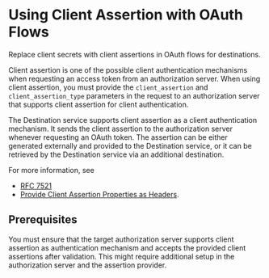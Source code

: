 <!-- loio789acee1faa24e6f8dac6c6ceeed66ec -->

# Using Client Assertion with OAuth Flows

Replace client secrets with client assertions in OAuth flows for destinations.

Client assertion is one of the possible client authentication mechanisms when requesting an access token from an authorization server. When using client assertion, you must provide the `client_assertion` and `client_assertion_type` parameters in the request to an authorization server that supports client assertion for client authentication.

The Destination service supports client assertion as а client authentication mechanism. It sends the client assertion to the authorization server whenever requesting an OAuth token. The assertion can be either generated externally and provided to the Destination service, or it can be retrieved by the Destination service via an additional destination.

For more information, see

-   [RFC 7521](https://www.rfc-editor.org/rfc/rfc7521)
-   [Provide Client Assertion Properties as Headers](provide-client-assertion-properties-as-headers-6c98d97.md).



<a name="loio789acee1faa24e6f8dac6c6ceeed66ec__section_lxn_3gl_cxb"/>

## Prerequisites

You must ensure that the target authorization server supports client assertion as authentication mechanism and accepts the provided client assertions after validation. This might require additional setup in the authorization server and the assertion provider.

